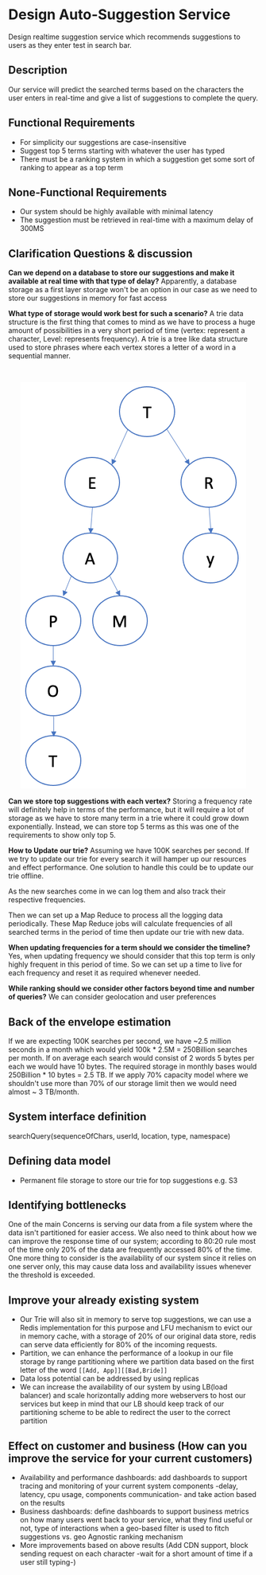# Design Auto-Suggestion Service
Design realtime suggestion service which recommends suggestions to users as they enter test in search bar.

## Description
Our service will predict the searched terms based on the characters the user enters in real-time and give a list of suggestions 
to complete the query.

## Functional Requirements
- For simplicity our suggestions are case-insensitive
- Suggest top 5 terms starting with whatever the user has typed
- There must be a ranking system in which a suggestion get some sort of ranking to appear as a top term

## None-Functional Requirements
- Our system should be highly available with minimal latency
- The suggestion must be retrieved in real-time with a maximum delay of 300MS

## Clarification Questions & discussion
**Can we depend on a database to store our suggestions and make it available at real time with that type of delay?**
Apparently, a database storage as a first layer storage won't be an option in our case as we need to store our suggestions in memory for fast access

**What type of storage would work best for such a scenario?**
A trie data structure is the first thing that comes to mind as we have to process a huge amount of possibilities in a very short period of time (vertex: represent a character, Level: represents frequency).
A trie is a tree like data structure used to store phrases where each vertex stores a letter of a word in a sequential manner.

<br/>

<p align="center">
  <img src="../images/trie.png">
  <br/>
</p>

**Can we store top suggestions with each vertex?**
Storing a frequency rate will definitely help in terms of the performance, but it will require a lot of storage as we have to store many term in a trie where it could grow down exponentially.
Instead, we can store top 5 terms as this was one of the requirements to show only top 5.

**How to Update our trie?**
Assuming we have 100K searches per second.
If we try to update our trie for every search it will hamper up our resources and effect performance. 
One solution to handle this could be to update our trie offline.

As the new searches come in we can log them and also track their respective frequencies.

Then we can set up a Map Reduce to process all the logging data periodically. 
These Map Reduce jobs will calculate frequencies of all searched terms in the period of time then update our trie with new data.

**When updating frequencies for a term should we consider the timeline?**
Yes, when updating frequency we should consider that this top term is only highly frequent in this period of time. 
So we can set up a time to live for each frequency and reset it as required whenever needed.

**While ranking should we consider other factors beyond time and number of queries?**
We can consider geolocation and user preferences

## Back of the envelope estimation
If we are expecting 100K searches per second, we have ~2.5 million seconds in a month which would yield 100k * 2.5M = 250Billion searches per month.
If on average each search would consist of 2 words 5 bytes per each we would have 10 bytes. 
The required storage in monthly bases would 250Billion * 10 bytes = 2.5 TB.
If we apply 70% capacity model where we shouldn't use more than 70% of our storage limit then we would need almost ~ 3 TB/month.

## System interface definition
searchQuery(sequenceOfChars, userId, location, type, namespace)

## Defining data model
- Permanent file storage to store our trie for top suggestions e.g. S3

## Identifying bottlenecks
One of the main Concerns is serving our data from a file system where the data isn't partitioned for easier access. 
We also need to think about how we can improve the response time of our system; according to 80:20 rule most of the time only 20% of the data are frequently accessed 80% of the time.
One more thing to consider is the availability of our system since it relies on one server only, this may cause data loss and availability issues whenever the threshold is exceeded.  


## Improve your already existing system
- Our Trie will also sit in memory to serve top suggestions, we can use a Redis implementation for this purpose and LFU mechanism to evict our in memory cache, with a storage of 20% of our original data store, redis can serve data efficiently for 80% of the incoming requests.
- Partition, we can enhance the performance of a lookup in our file storage by range partitioning where we partition data based on the first letter of the word ```[[Add, App]][[Bad,Bride]]```
- Data loss potential can be addressed by using replicas
- We can increase the availability of our system by using LB(load balancer) and scale horizontally adding more webservers to host our services but keep in mind that our LB should keep track of our partitioning scheme to be able to redirect the user to the correct partition

## Effect on customer and business (How can you improve the service for your current customers)
- Availability and performance dashboards: add dashboards to support tracing and monitoring of your current system components -delay, latency, cpu usage, components communication- and take action based on the results
- Business dashboards: define dashboards to support business metrics on how many users went back to your service, what they find useful or not, type of interactions when a geo-based filter is used to fitch suggestions vs. geo Agnostic ranking mechanism
- More improvements based on above results (Add CDN support, block sending request on each character -wait for a short amount of time if a user still typing-)

